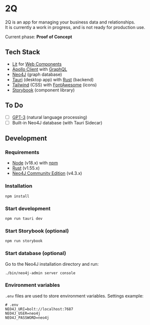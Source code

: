 # 2Q

2Q is an app for managing your business data and relationships.  
It is currently a work in progress, and is not ready for production use.

Current phase: **Proof of Concept**

## Tech Stack
* [Lit](https://lit.dev/) for [Web Components](https://developer.mozilla.org/en-US/docs/Web/Web_Components) 
* [Apollo Client](https://www.apollographql.com/docs/react/) with [GraphQL](https://graphql.org/)
* [Neo4J](https://neo4j.com/) (graph database)
* [Tauri](https://tauri.studio/en/) (desktop app) with [Rust](https://www.rust-lang.org/) (backend)
* [Tailwind](https://tailwindcss.com/) (CSS) with [FontAwesome](https://fontawesome.com/) (icons)
* [Storybook](https://storybook.js.org/) (component library)

## To Do
- [ ] [GPT-3](https://openai.com/blog/openai-api/) (natural language processing)
- [ ] Built-in Neo4J database (with Tauri Sidecar)

## Development

### Requirements
 - [Node](https://nodejs.org/en/) (v18.x) with [npm](https://www.npmjs.com/)
 - [Rust](https://www.rust-lang.org/) (v1.55.x)
 - [Neo4J Community Edition](https://neo4j.com/download-center/#community) (v4.3.x)

### Installation
	npm install

### Start development
	npm run tauri dev

### Start Storybook (optional)
	npm run storybook

### Start database (optional)
Go to the Neo4J installation directory and run:

	./bin/neo4j-admin server console

### Environment variables
`.env` files are used to store environment variables. Settings example:

	# .env
	NEO4J_URI=bolt://localhost:7687
	NEO4J_USER=neo4j
	NEO4J_PASSWORD=neo4j